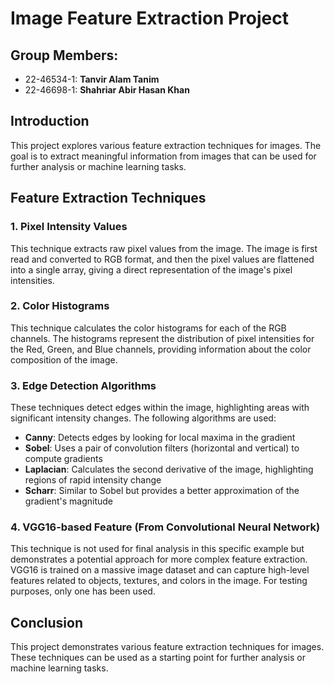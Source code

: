 # Image Feature Extraction Project
## Group Members:
* 22-46534-1: **Tanvir Alam Tanim**
* 22-46698-1: **Shahriar Abir Hasan Khan**

## Introduction
This project explores various feature extraction techniques for images. The goal is to extract meaningful information from images that can be used for further analysis or machine learning tasks.

## Feature Extraction Techniques

### 1. Pixel Intensity Values

This technique extracts raw pixel values from the image. The image is first read and converted to RGB format, and then the pixel values are flattened into a single array, giving a direct representation of the image's pixel intensities.

### 2. Color Histograms

This technique calculates the color histograms for each of the RGB channels. The histograms represent the distribution of pixel intensities for the Red, Green, and Blue channels, providing information about the color composition of the image.

### 3. Edge Detection Algorithms

These techniques detect edges within the image, highlighting areas with significant intensity changes. The following algorithms are used:

* **Canny**: Detects edges by looking for local maxima in the gradient
* **Sobel**: Uses a pair of convolution filters (horizontal and vertical) to compute gradients
* **Laplacian**: Calculates the second derivative of the image, highlighting regions of rapid intensity change
* **Scharr**: Similar to Sobel but provides a better approximation of the gradient's magnitude

### 4. VGG16-based Feature (From Convolutional Neural Network)

This technique is not used for final analysis in this specific example but demonstrates a potential approach for more complex feature extraction. VGG16 is trained on a massive image dataset and can capture high-level features related to objects, textures, and colors in the image. For testing purposes, only one has been used.

## Conclusion

This project demonstrates various feature extraction techniques for images. These techniques can be used as a starting point for further analysis or machine learning tasks.
